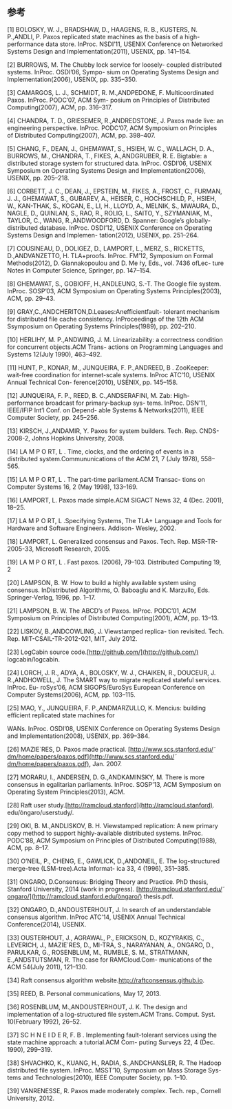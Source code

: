 ## 参考

\[1\] BOLOSKY, W. J., BRADSHAW, D., HAAGENS, R. B., KUSTERS, N. P.,ANDLI, P. Paxos replicated state machines as the basis of a high-performance data store. InProc. NSDI’11, USENIX Conference on Networked Systems Design and Implementation\(2011\), USENIX, pp. 141–154.

\[2\] BURROWS, M. The Chubby lock service for loosely- coupled distributed systems. InProc. OSDI’06, Sympo- sium on Operating Systems Design and Implementation\(2006\), USENIX, pp. 335–350.

\[3\] CAMARGOS, L. J., SCHMIDT, R. M.,ANDPEDONE, F. Multicoordinated Paxos. InProc. PODC’07, ACM Sym- posium on Principles of Distributed Computing\(2007\), ACM, pp. 316–317.

\[4\] CHANDRA, T. D., GRIESEMER, R.,ANDREDSTONE, J. Paxos made live: an engineering perspective. InProc. PODC’07, ACM Symposium on Principles of Distributed Computing\(2007\), ACM, pp. 398–407.

\[5\] CHANG, F., DEAN, J., GHEMAWAT, S., HSIEH, W. C., WALLACH, D. A., BURROWS, M., CHANDRA, T., FIKES, A.,ANDGRUBER, R. E. Bigtable: a distributed storage system for structured data. InProc. OSDI’06, USENIX Symposium on Operating Systems Design and Implementation\(2006\), USENIX, pp. 205–218.

\[6\] CORBETT, J. C., DEAN, J., EPSTEIN, M., FIKES, A., FROST, C., FURMAN, J. J., GHEMAWAT, S., GUBAREV, A., HEISER, C., HOCHSCHILD, P., HSIEH, W., KAN-THAK, S., KOGAN, E., LI, H., LLOYD, A., MELNIK, S., MWAURA, D., NAGLE, D., QUINLAN, S., RAO, R., ROLIG, L., SAITO, Y., SZYMANIAK, M., TAYLOR, C., WANG, R.,ANDWOODFORD, D. Spanner: Google’s globally-distributed database. InProc. OSDI’12, USENIX Conference on Operating Systems Design and Implemen- tation\(2012\), USENIX, pp. 251–264.

\[7\] COUSINEAU, D., DOLIGEZ, D., LAMPORT, L., MERZ, S., RICKETTS, D.,ANDVANZETTO, H. TLA+proofs. InProc. FM’12, Symposium on Formal Methods\(2012\), D. Giannakopoulou and D. Me ́ry, Eds., vol. 7436 ofLec- ture Notes in Computer Science, Springer, pp. 147–154.

\[8\] GHEMAWAT, S., GOBIOFF, H.,ANDLEUNG, S.-T. The Google file system. InProc. SOSP’03, ACM Symposium on Operating Systems Principles\(2003\), ACM, pp. 29–43.

\[9\] GRAY,C.,ANDCHERITON,D.Leases:Anefficientfault- tolerant mechanism for distributed file cache consistency. InProceedings of the 12th ACM Ssymposium on Operating Systems Principles\(1989\), pp. 202–210.

\[10\] HERLIHY, M. P.,ANDWING, J. M. Linearizability: a correctness condition for concurrent objects.ACM Trans- actions on Programming Languages and Systems 12\(July 1990\), 463–492.

\[11\] HUNT, P., KONAR, M., JUNQUEIRA, F. P.,ANDREED, B . ZooKeeper: wait-free coordination for internet-scale systems. InProc ATC’10, USENIX Annual Technical Con- ference\(2010\), USENIX, pp. 145–158.

\[12\] JUNQUEIRA, F. P., REED, B. C.,ANDSERAFINI, M. Zab: High-performance broadcast for primary-backup sys- tems. InProc. DSN’11, IEEE/IFIP Int’l Conf. on Depend- able Systems & Networks\(2011\), IEEE Computer Society, pp. 245–256.

\[13\] KIRSCH, J.,ANDAMIR, Y. Paxos for system builders. Tech. Rep. CNDS-2008-2, Johns Hopkins University, 2008.

\[14\] LA M P O RT, L . Time, clocks, and the ordering of events in a distributed system.Commununications of the ACM 21, 7 \(July 1978\), 558–565.

\[15\] LA M P O RT, L . The part-time parliament.ACM Transac- tions on Computer Systems 16, 2 \(May 1998\), 133–169.

\[16\] LAMPORT, L. Paxos made simple.ACM SIGACT News 32, 4 \(Dec. 2001\), 18–25.

\[17\] LA M P O RT, L .Specifying Systems, The TLA+ Language and Tools for Hardware and Software Engineers. Addison- Wesley, 2002.

\[18\] LAMPORT, L. Generalized consensus and Paxos. Tech. Rep. MSR-TR-2005-33, Microsoft Research, 2005.

\[19\] LA M P O RT, L . Fast paxos. \(2006\), 79–103. Distributed Computing 19, 2

\[20\] LAMPSON, B. W. How to build a highly available system using consensus. InDistributed Algorithms, O. Baboaglu and K. Marzullo, Eds. Springer-Verlag, 1996, pp. 1–17.

\[21\] LAMPSON, B. W. The ABCD’s of Paxos. InProc. PODC’01, ACM Symposium on Principles of Distributed Computing\(2001\), ACM, pp. 13–13.

\[22\] LISKOV, B.,ANDCOWLING, J. Viewstamped replica- tion revisited. Tech. Rep. MIT-CSAIL-TR-2012-021, MIT, July 2012.

\[23\] LogCabin source code.[http://github.com/](http://github.com/) logcabin/logcabin.

\[24\] LORCH, J. R., ADYA, A., BOLOSKY, W. J., CHAIKEN, R., DOUCEUR, J. R.,ANDHOWELL, J. The SMART way to migrate replicated stateful services. InProc. Eu- roSys’06, ACM SIGOPS/EuroSys European Conference on Computer Systems\(2006\), ACM, pp. 103–115.

\[25\] MAO, Y., JUNQUEIRA, F. P.,ANDMARZULLO, K. Mencius: building efficient replicated state machines for

WANs. InProc. OSDI’08, USENIX Conference on Operating Systems Design and Implementation\(2008\), USENIX, pp. 369–384.

\[26\] MAZIE\`RES, D. Paxos made practical. [http://www.scs.stanford.edu/̃dm/home/papers/paxos.pdf](http://www.scs.stanford.edu/̃dm/home/papers/paxos.pdf), Jan. 2007.

\[27\] MORARU, I., ANDERSEN, D. G.,ANDKAMINSKY, M. There is more consensus in egalitarian parliaments. InProc. SOSP’13, ACM Symposium on Operating System Principles\(2013\), ACM.

\[28\] Raft user study.[http://ramcloud.stanford](http://ramcloud.stanford). edu/̃ongaro/userstudy/.

\[29\] OKI, B. M.,ANDLISKOV, B. H. Viewstamped replication: A new primary copy method to support highly-available distributed systems. InProc. PODC’88, ACM Symposium on Principles of Distributed Computing\(1988\), ACM, pp. 8–17.

\[30\] O’NEIL, P., CHENG, E., GAWLICK, D.,ANDONEIL, E. The log-structured merge-tree \(LSM-tree\).Acta Informat- ica 33, 4 \(1996\), 351–385.

\[31\] ONGARO, D.Consensus: Bridging Theory and Practice. PhD thesis, Stanford University, 2014 \(work in progress\).  [http://ramcloud.stanford.edu/̃ongaro/](http://ramcloud.stanford.edu/̃ongaro/) thesis.pdf.

\[32\] ONGARO, D.,ANDOUSTERHOUT, J. In search of an understandable consensus algorithm. InProc ATC’14, USENIX Annual Technical Conference\(2014\), USENIX.

\[33\] OUSTERHOUT, J., AGRAWAL, P., ERICKSON, D., KOZYRAKIS, C., LEVERICH, J., MAZIE\`RES, D., MI-TRA, S., NARAYANAN, A., ONGARO, D., PARULKAR, G., ROSENBLUM, M., RUMBLE, S. M., STRATMANN, E.,ANDSTUTSMAN, R. The case for RAMCloud.Com- munications of the ACM 54\(July 2011\), 121–130.

\[34\] Raft consensus algorithm website.http://raftconsensus.github.io.

\[35\] REED, B. Personal communications, May 17, 2013.

\[36\] ROSENBLUM, M.,ANDOUSTERHOUT, J. K. The design and implementation of a log-structured file system.ACM Trans. Comput. Syst. 10\(February 1992\), 26–52.

\[37\] SC H N E I D E R, F. B . Implementing fault-tolerant services using the state machine approach: a tutorial.ACM Com- puting Surveys 22, 4 \(Dec. 1990\), 299–319.

\[38\] SHVACHKO, K., KUANG, H., RADIA, S.,ANDCHANSLER, R. The Hadoop distributed file system. InProc. MSST’10, Symposium on Mass Storage Sys- tems and Technologies\(2010\), IEEE Computer Society, pp. 1–10.

\[39\] VANRENESSE, R. Paxos made moderately complex. Tech. rep., Cornell University, 2012.




